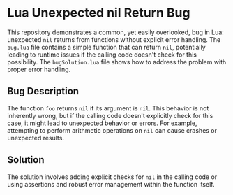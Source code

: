 # Lua Unexpected nil Return Bug

This repository demonstrates a common, yet easily overlooked, bug in Lua: unexpected `nil` returns from functions without explicit error handling.  The `bug.lua` file contains a simple function that can return `nil`, potentially leading to runtime issues if the calling code doesn't check for this possibility.  The `bugSolution.lua` file shows how to address the problem with proper error handling.

## Bug Description

The function `foo` returns `nil` if its argument is `nil`. This behavior is not inherently wrong, but if the calling code doesn't explicitly check for this case, it might lead to unexpected behavior or errors. For example, attempting to perform arithmetic operations on `nil` can cause crashes or unexpected results. 

## Solution

The solution involves adding explicit checks for `nil` in the calling code or using assertions and robust error management within the function itself.